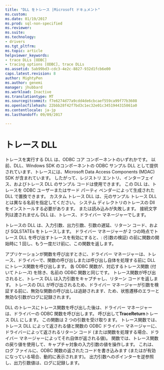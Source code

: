 ```yaml
---
title: "DLL をトレース |Microsoft ドキュメント"
ms.custom: 
ms.date: 01/19/2017
ms.prod: sql-non-specified
ms.reviewer: 
ms.suite: 
ms.technology:
- drivers
ms.tgt_pltfrm: 
ms.topic: article
helpviewer_keywords:
- trace DLLs [ODBC]
- tracing options [ODBC], trace DLLs
ms.assetid: 5ab99bd3-cdc3-4e2c-8827-932d1fcb6e00
caps.latest.revision: 8
author: MightyPen
ms.author: genemi
manager: jhubbard
ms.workload: Inactive
ms.translationtype: MT
ms.sourcegitcommit: f7e6274d77a9cdd4de6cbcaef559ca99f77b3608
ms.openlocfilehash: 22bbb28f42f7bd3c1ec32e01c3451944315861a0
ms.contentlocale: ja-jp
ms.lasthandoff: 09/09/2017

---
```

# <a name="trace-dll"></a>トレース DLL
トレースを実行する DLL は、ODBC コア コンポーネントのいずれかです。 以前、DLL、Windows SDK のコンポーネントの ODBC サンプル DLL として提供されています、トレースには、Microsoft Data Access Components (MDAC) SDK が含まれています。 したがって、レジストリ エントリ、インターフェイス、およびトレース DLL のサンプル コードは使用できます。 この DLL は、トレースを ODBC ユーザーまたはサード パーティ ベンダーによって生成された DLL で置換できます。 カスタム トレース DLL は、元のサンプル トレース DLL とは異なる名前を指定してください。 システム ディレクトリのトレースの Dll をインストールする必要があります。 または読み込みが失敗します。 接続文字列は渡されません DLL は、トレース、ドライバー マネージャーでします。  
  
 トレースの DLL は、入力引数、出力引数、引数の遅延、リターン コード、および SQLSTATEs をトレースします。 ドライバー マネージャーが 2 つの時点でトレース DLL を呼び出すトレースを有効にすると、: (引数の検証) の前に関数の開始時に 1 回し、もう一度だけ前に、この関数を返します。  
  
 アプリケーションが関数を呼び出すときに、ドライバー マネージャーは、トレース、ドライバーで、関数の呼び出しまたは呼び出し自体を処理する前に DLL にトレース関数を呼び出します。 各 ODBC 関数が、対応するトレース関数 (付いて*トレース*) を除き、名前の ODBC 関数と同じです。 トレース関数が呼び出されると、トレース DLL は入力引数をキャプチャし、リターン コードを返します。 トレースの DLL が呼び出されるため、ドライバー マネージャーが引数を検証する前に、無効な関数の呼び出しは追跡されます、ため、状態遷移のエラーと無効な引数がログに記録されます。  
  
 DLL のトレースにトレース関数を呼び出した後は、ドライバー マネージャーは、ドライバーの ODBC 関数を呼び出します。 呼び出して**TraceReturn**トレース DLL にします。 この関数は 2 つの引数を受け取ります。 トレース関数では、トレース DLL によって返される値と関数の ODBC ドライバー マネージャーに、ドライバーによって返されるリターン コード (または関数を処理する場合、ドライバー マネージャーによってそれ自体が返される値)。 関数では、トレース関数の戻り値を使用して、キャプチャ対象の入力引数の値を操作します。 これは、ログ ファイルに、ODBC 関数の返されたコードを書き込みます (またはが有効になっている場合、動的に表示されます)。 出力引数へのポインターを逆参照し、出力引数値は、ログに記録します。

